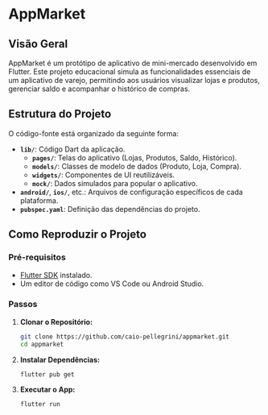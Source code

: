 # AppMarket

## Visão Geral

AppMarket é um protótipo de aplicativo de mini-mercado desenvolvido em Flutter. Este projeto educacional simula as funcionalidades essenciais de um aplicativo de varejo, permitindo aos usuários visualizar lojas e produtos, gerenciar saldo e acompanhar o histórico de compras.

## Estrutura do Projeto

O código-fonte está organizado da seguinte forma:

  * **`lib/`**: Código Dart da aplicação.
      * **`pages/`**: Telas do aplicativo (Lojas, Produtos, Saldo, Histórico).
      * **`models/`**: Classes de modelo de dados (Produto, Loja, Compra).
      * **`widgets/`**: Componentes de UI reutilizáveis.
      * **`mock/`**: Dados simulados para popular o aplicativo.
  * **`android/`**, **`ios/`**, etc.: Arquivos de configuração específicos de cada plataforma.
  * **`pubspec.yaml`**: Definição das dependências do projeto.

## Como Reproduzir o Projeto

### Pré-requisitos

  * [Flutter SDK](https://flutter.dev/docs/get-started/install) instalado.
  * Um editor de código como VS Code ou Android Studio.

### Passos

1.  **Clonar o Repositório:**

    ```bash
    git clone https://github.com/caio-pellegrini/appmarket.git
    cd appmarket
    ```

2.  **Instalar Dependências:**

    ```bash
    flutter pub get
    ```

3.  **Executar o App:**

    ```bash
    flutter run
    ```
